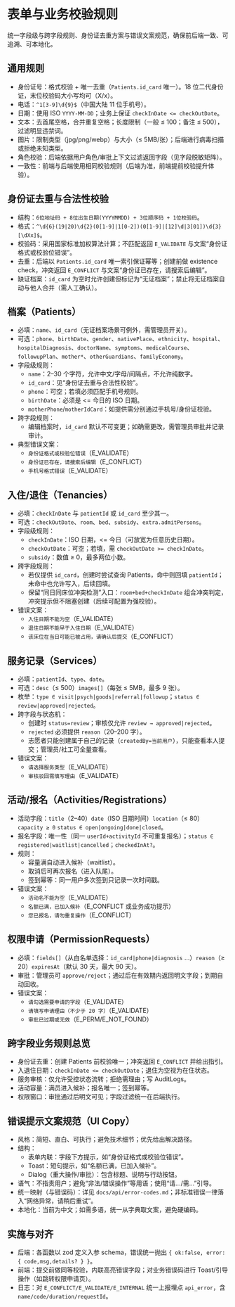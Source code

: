 # 表单与业务校验规则

统一字段级与跨字段规则、身份证去重方案与错误文案规范，确保前后端一致、可追溯、可本地化。

## 通用规则
- 身份证号：格式校验 + 唯一去重（`Patients.id_card` 唯一）。18 位二代身份证，末位校验码大小写均可（X/x）。
- 电话：`^1[3-9]\d{9}$`（中国大陆 11 位手机号）。
- 日期：使用 ISO `YYYY-MM-DD`；业务上保证 `checkInDate <= checkOutDate`。
- 文本：去首尾空格，合并重复空格；长度限制（一般 ≤ 100；备注 ≤ 500），过滤明显违禁词。
- 图片：限制类型（jpg/png/webp）与大小（≤ 5MB/张）；后端进行病毒扫描或拒绝未知类型。
- 角色校验：后端依据用户角色/审批上下文过滤返回字段（见字段脱敏矩阵）。
- 一致性：前端与后端使用相同校验规则（后端为准，前端提前校验提升体验）。

## 身份证去重与合法性校验
- 结构：`6位地址码 + 8位出生日期(YYYYMMDD) + 3位顺序码 + 1位校验码`。
- 格式：`^\d{6}(19|20)\d{2}(0[1-9]|1[0-2])(0[1-9]|[12]\d|3[01])\d{3}[\dXx]$`。
- 校验码：采用国家标准加权算法计算；不匹配返回 `E_VALIDATE` 与文案“身份证格式或校验位错误”。
- 去重：后端以 `Patients.id_card` 唯一索引保证幂等；创建前做 existence check，冲突返回 `E_CONFLICT` 与文案“身份证已存在，请搜索后编辑”。
- 缺证档案：`id_card` 为空时允许创建但标记为“无证档案”；禁止将无证档案自动与他人合并（需人工确认）。

## 档案（Patients）
- 必填：`name`、`id_card`（无证档案场景可例外，需管理员开关）。
- 可选：`phone`、`birthDate`、`gender`、`nativePlace`、`ethnicity`、`hospital`、`hospitalDiagnosis`、`doctorName`、`symptoms`、`medicalCourse`、`followupPlan`、`mother*`、`otherGuardians`、`familyEconomy`。
- 字段级规则：
  - `name`：2–30 个字符，允许中文/字母/间隔点，不允许纯数字。
  - `id_card`：见“身份证去重与合法性校验”。
  - `phone`：可空；若填必须匹配手机号规则。
  - `birthDate`：必须是 <= 今日的 ISO 日期。
  - `motherPhone`/`motherIdCard`：如提供需分别通过手机号/身份证校验。
- 跨字段规则：
  - 编辑档案时，`id_card` 默认不可变更；如确需更改，需管理员审批并记录审计。
- 典型错误文案：
  - `身份证格式或校验位错误`（E_VALIDATE）
  - `身份证已存在，请搜索后编辑`（E_CONFLICT）
  - `手机号格式错误`（E_VALIDATE）

## 入住/退住（Tenancies）
- 必填：`checkInDate` 与 `patientId` 或 `id_card` 至少其一。
- 可选：`checkOutDate`、`room`、`bed`、`subsidy`、`extra.admitPersons`。
- 字段级规则：
  - `checkInDate`：ISO 日期，<= 今日（可放宽为任意历史日期）。
  - `checkOutDate`：可空；若填，需 `checkOutDate >= checkInDate`。
  - `subsidy`：数值 ≥ 0，最多两位小数。
- 跨字段规则：
  - 若仅提供 `id_card`，创建时尝试查询 Patients，命中则回填 `patientId`；未命中也允许写入，后续回填。
  - 保留“同日同床位冲突检测”入口：`room+bed+checkInDate` 组合冲突判定，冲突提示但不阻塞创建（后续可配置为强校验）。
- 错误文案：
  - `入住日期不能为空`（E_VALIDATE）
  - `退住日期不能早于入住日期`（E_VALIDATE）
  - `该床位在当日可能已被占用，请确认后提交`（E_CONFLICT）

## 服务记录（Services）
- 必填：`patientId`、`type`、`date`。
- 可选：`desc`（≤ 500）`images[]`（每张 ≤ 5MB，最多 9 张）。
- 枚举：`type ∈ visit|psych|goods|referral|followup`；`status ∈ review|approved|rejected`。
- 跨字段与状态机：
  - 创建时 `status=review`；审核仅允许 `review → approved|rejected`。
  - `rejected` 必须提供 `reason`（20–200 字）。
  - 志愿者只能创建属于自己的记录（`createdBy=当前用户`），只能查看本人提交；管理员/社工可全量查看。
- 错误文案：
  - `请选择服务类型`（E_VALIDATE）
  - `审核驳回需填写理由`（E_VALIDATE）

## 活动/报名（Activities/Registrations）
- 活动字段：`title`（2–40）`date`（ISO 日期时间）`location`（≤ 80）`capacity ≥ 0` `status ∈ open|ongoing|done|closed`。
- 报名字段：唯一性（同一 `userId+activityId` 不可重复报名）；`status ∈ registered|waitlist|cancelled`；`checkedInAt?`。
- 规则：
  - 容量满自动进入候补（waitlist）。
  - 取消后可再次报名（进入队尾）。
  - 签到幂等：同一用户多次签到只记录一次时间戳。
- 错误文案：
  - `活动名不能为空`（E_VALIDATE）
  - `名额已满，已加入候补`（E_CONFLICT 或业务成功提示）
  - `您已报名，请勿重复操作`（E_CONFLICT）

## 权限申请（PermissionRequests）
- 必填：`fields[]`（从白名单选择：`id_card|phone|diagnosis` …）`reason`（≥ 20）`expiresAt`（默认 30 天，最大 90 天）。
- 审批：管理员可 `approve/reject`；通过后在有效期内返回明文字段；到期自动回收。
- 错误文案：
  - `请勾选需要申请的字段`（E_VALIDATE）
  - `请填写申请理由（不少于 20 字）`（E_VALIDATE）
  - `审批已过期或无效`（E_PERM/E_NOT_FOUND）

## 跨字段业务规则总览
- 身份证去重：创建 Patients 前校验唯一；冲突返回 `E_CONFLICT` 并给出指引。
- 入退住日期：`checkInDate <= checkOutDate`；退住为空视为在住状态。
- 服务审核：仅允许受控状态流转；拒绝需理由；写 AuditLogs。
- 活动容量：满员进入候补；报名唯一；签到幂等。
- 权限窗口：审批通过后明文可见；字段过滤统一在后端执行。

## 错误提示文案规范（UI Copy）
- 风格：简短、直白、可执行；避免技术细节；优先给出解决路径。
- 结构：
  - 表单内联：字段下方提示，如“身份证格式或校验位错误”。
  - Toast：短句提示，如“名额已满，已加入候补”。
  - Dialog（重大操作/审批）：包含标题、说明与行动按钮。
- 语气：不指责用户；避免“非法/错误操作”等用语；使用“请…/需…”引导。
- 统一映射（与错误码）：详见 `docs/api/error-codes.md`；非标准错误一律落入“网络异常，请稍后重试”。
- 本地化：当前为中文；如需多语，统一从字典取文案，避免硬编码。

## 实施与对齐
- 后端：各函数以 zod 定义入参 schema，错误统一抛出 `{ ok:false, error:{ code,msg,details? } }`。
- 前端：提交前做同等校验，内联高亮错误字段；对业务错误码进行 Toast/引导操作（如跳转权限申请页）。
- 日志：对 `E_CONFLICT/E_VALIDATE/E_INTERNAL` 统一上报埋点 `api_error`，含 `name/code/duration/requestId`。

